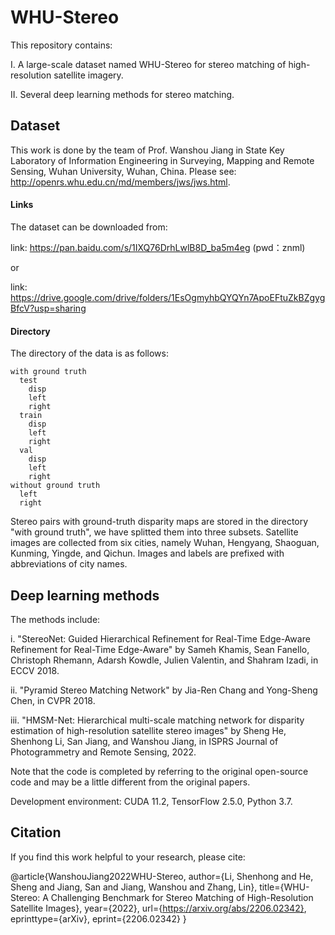 # WHU-Stereo
This repository contains:

I. A large-scale dataset named WHU-Stereo for stereo matching of high-resolution satellite imagery.

II. Several deep learning methods for stereo matching.

## Dataset
This work is done by the team of Prof. Wanshou Jiang in State Key Laboratory of Information Engineering in Surveying, Mapping and Remote Sensing, Wuhan University, Wuhan, China. Please see: http://openrs.whu.edu.cn/md/members/jws/jws.html.

#### Links

The dataset can be downloaded from:

link: https://pan.baidu.com/s/1IXQ76DrhLwlB8D_ba5m4eg (pwd：znml)

or

link: https://drive.google.com/drive/folders/1EsOgmyhbQYQYn7ApoEFtuZkBZgygBfcV?usp=sharing

#### Directory

The directory of the data is as follows:

    with ground truth
      test
        disp
        left
        right
      train
        disp
        left
        right
      val
        disp
        left
        right
    without ground truth
      left
      right

Stereo pairs with ground-truth disparity maps are stored in the directory "with ground truth", we have splitted them into three subsets. Satellite images are collected from six cities, namely Wuhan, Hengyang, Shaoguan, Kunming, Yingde, and Qichun. Images and labels are prefixed with abbreviations of city names.

## Deep learning methods
The methods include:

i. "StereoNet: Guided Hierarchical Refinement for Real-Time Edge-Aware Refinement for Real-Time Edge-Aware" by Sameh Khamis, Sean Fanello, Christoph Rhemann, Adarsh Kowdle, Julien Valentin, and Shahram Izadi, in ECCV 2018.

ii. "Pyramid Stereo Matching Network" by Jia-Ren Chang and Yong-Sheng Chen, in CVPR 2018.

iii. "HMSM-Net: Hierarchical multi-scale matching network for disparity estimation of high-resolution satellite stereo images" by Sheng He, Shenhong Li, San Jiang, and Wanshou Jiang, in ISPRS Journal of Photogrammetry and Remote Sensing, 2022.

Note that the code is completed by referring to the original open-source code and may be a little different from the original papers.

Development environment: CUDA 11.2, TensorFlow 2.5.0, Python 3.7.

## Citation
If you find this work helpful to your research, please cite:

@article{WanshouJiang2022WHU-Stereo,
  author={Li, Shenhong and He, Sheng and Jiang, San and Jiang, Wanshou and Zhang, Lin},
  title={WHU-Stereo: A Challenging Benchmark for Stereo Matching of High-Resolution Satellite Images},
  year={2022},
  url={https://arxiv.org/abs/2206.02342},
  eprinttype={arXiv},
  eprint={2206.02342}
}

